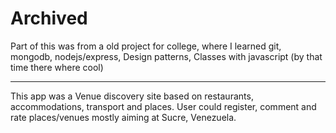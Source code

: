 
# Archived

Part of this was from a old project for college, where I learned git, mongodb, nodejs/express, Design patterns, Classes with javascript (by that time there where cool)

-------------------------------------------------------------------

This app was a Venue discovery site based on restaurants, accommodations, transport and places. User could register, comment and rate places/venues mostly aiming at Sucre, Venezuela.

